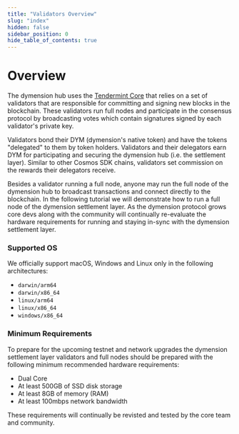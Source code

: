 ```yaml
---
title: "Validators Overview"
slug: "index"
hidden: false
sidebar_position: 0
hide_table_of_contents: true
---
```


# Overview

The dymension hub uses the [Tendermint Core](https://github.com/tendermint/tendermint/blob/master/docs/introduction/what-is-tendermint.md) that relies on a set of validators that are responsible for committing and signing new blocks in the blockchain. These validators run full nodes and participate in the consensus protocol by broadcasting votes which contain signatures signed by each validator's private key.

Validators bond their DYM (dymension's native token) and have the tokens "delegated" to them by token holders. Validators and their delegators earn DYM for participating and securing the dymension hub (i.e. the settlement layer). Similar to other Cosmos SDK chains, validators set commission on the rewards their delegators receive.

Besides a validator running a full node, anyone may run the full node of the dymension hub to broadcast transactions and connect directly to the blockchain. In the following tutorial we will demonstrate how to run a full node of the dymension settlement layer. As the dymension protocol grows core devs along with the community will continually re-evaluate the hardware requirements for running and staying in-sync with the dymension settlement layer.

### Supported OS

We officially support macOS, Windows and Linux only in the following architectures:

-   `darwin/arm64`
-   `darwin/x86_64`
-   `linux/arm64`
-   `linux/x86_64`
-   `windows/x86_64`

### Minimum Requirements

To prepare for the upcoming testnet and network upgrades the dymension settlement layer validators and full nodes should be prepared with the following minimum recommended hardware requirements:

-   Dual Core
-   At least 500GB of SSD disk storage
-   At least 8GB of memory (RAM)
-   At least 100mbps network bandwidth

These requirements will continually be revisted and tested by the core team and community.
